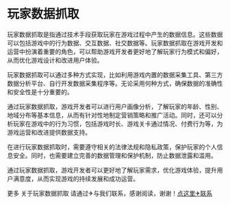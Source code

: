 # 玩家数据抓取

玩家数据抓取是指通过技术手段获取玩家在游戏过程中产生的数据信息。这些数据可以包括游戏中的行为数据、交互数据、社交数据等。玩家数据抓取在游戏开发和运营中扮演着重要的角色，可以帮助游戏开发者更好地了解玩家行为模式和偏好，从而优化游戏设计和改进用户体验。

玩家数据抓取可以通过多种方式实现，比如利用游戏内置的数据采集工具、第三方数据分析平台、自行开发数据采集程序等。无论采用何种方式，确保数据的准确性和安全性是十分重要的。

通过玩家数据抓取，游戏开发者可以进行用户画像分析，了解玩家的年龄、性别、地域分布等基本信息，从而有针对性地制定营销策略和推广活动。同时，还可以分析玩家在游戏中的行为习惯，包括游戏时长、游戏关卡通过情况、付费行为等，为游戏运营和改进提供数据支持。

在进行玩家数据抓取时，需要遵守相关的法律法规和隐私政策，保护玩家的个人信息安全。同时，也需要建立完善的数据管理和保护机制，防止数据泄露和滥用。

通过玩家数据抓取，游戏开发者可以更好地了解玩家需求，优化游戏体验，提升用户满意度，从而实现游戏的持续发展和成功运营。

更多 关于玩家数据抓取 请通过✈与我们联系，感谢阅读，谢谢！[点这里✈联系](https://ss.k02.cc)